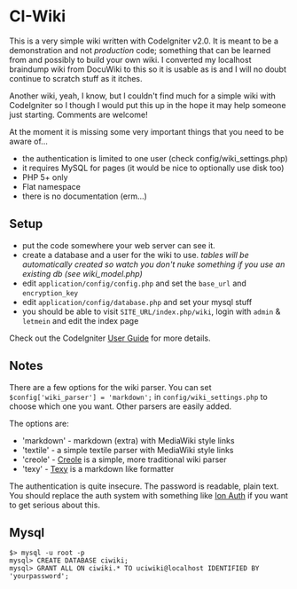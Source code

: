 CI-Wiki
======

This is a very simple wiki written with CodeIgniter v2.0. It is meant to be
a demonstration and not *production* code; something that can be learned
from and possibly to build your own wiki. I converted my localhost braindump
wiki from DocuWiki to this so it is usable as is and I will no doubt 
continue to scratch stuff as it itches.

Another wiki, yeah, I know, but I couldn't find much for a simple wiki with 
CodeIgniter so I though I would put this up in the hope it may help someone 
just starting. Comments are welcome!
 
At the moment it is missing some very important things that you need to be 
aware of...

  * the authentication is limited to one user (check config/wiki_settings.php)
  * it requires MySQL for pages (it would be nice to optionally use disk too)
  * PHP 5+ only
  * Flat namespace
  * there is no documentation (erm...)

Setup
-----

 * put the code somewhere your web server can see it.
 * create a database and a user for the wiki to use. *tables will be automatically created so watch you don't nuke something if you use an existing db (see wiki_model.php)*
 * edit `application/config/config.php` and set the `base_url` and `encryption_key`
 * edit `application/config/database.php` and set your mysql stuff 
 * you should be able to visit `SITE_URL/index.php/wiki`, login with `admin` & `letmein`  and edit the index page

Check out the CodeIgniter [User Guide](http://codeigniter.com/user_guide/) for more details.

Notes
-----
 
There are a few options for the wiki parser. You can set
`$config['wiki_parser'] = 'markdown';` in `config/wiki_settings.php`
to choose which one you want. Other parsers are easily added.

The options are:
  
  * 'markdown' - markdown (extra) with MediaWiki style links
  * 'textile' - a simple textile parser with MediaWiki style links
  * 'creole' - [Creole](http://www.wikicreole.org/) is a simple, more traditional wiki parser
  * 'texy'  - [Texy](http://texy.info/en/) is a markdown like formatter

The authentication is quite insecure. The password is readable, plain text.
You should replace the auth system with something like 
[Ion Auth](https://github.com/benedmunds/CodeIgniter-Ion-Auth) if you want
to get serious about this.

Mysql
-----

    $> mysql -u root -p
    mysql> CREATE DATABASE ciwiki;
    mysql> GRANT ALL ON ciwiki.* TO uciwiki@localhost IDENTIFIED BY 'yourpassword';